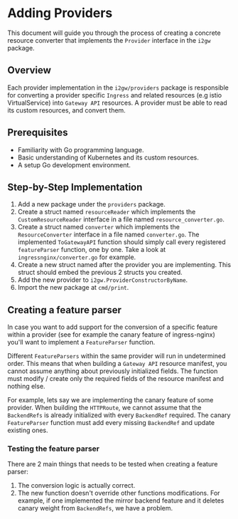 # Adding Providers
This document will guide you through the process of creating a concrete resource converter that implements the `Provider`
interface in the `i2gw` package.

## Overview
Each provider implementation in the `i2gw/providers` package is responsible for converting a provider specific `Ingress`
and related resources (e.g istio VirtualService) into `Gateway API` resources.
A provider must be able to read its custom resources, and convert them.

## Prerequisites
* Familiarity with Go programming language.
* Basic understanding of Kubernetes and its custom resources.
* A setup Go development environment.

## Step-by-Step Implementation
1. Add a new package under the `providers` package.
2. Create a struct named `resourceReader` which implements the `CustomResourceReader` interface in a file named
`resource_converter.go`.
3. Create a struct named `converter` which implements the `ResourceConverter` interface in a file named `converter.go`.
The implemented `ToGatewayAPI` function should simply call every registered `featureParser` function, one by one.
Take a look at `ingressnginx/converter.go` for example.
4. Create a new struct named after the provider you are implementing. This struct should embed the previous 2 structs 
you created.
5. Add the new provider to `i2gw.ProviderConstructorByName`.
6. Import the new package at `cmd/print`.

## Creating a feature parser
In case you want to add support for the conversion of a specific feature within a provider (see for example the canary
feature of ingress-nginx) you'll want to implement a `FeatureParser` function.

Different `FeatureParsers` within the same provider will run in undetermined order. This means that when building a 
`Gateway API` resource manifest, you cannot assume anything about previously initialized fields.
The function must modify / create only the required fields of the resource manifest and nothing else.

For example, lets say we are implementing the canary feature of some provider. When building the `HTTPRoute`, we cannot
assume that the `BackendRefs` is already initialized with every `BackendRef` required. The canary `FeatureParser` 
function must add every missing `BackendRef` and update existing ones.

### Testing the feature parser
There are 2 main things that needs to be tested when creating a feature parser:
1. The conversion logic is actually correct.
2. The new function doesn't override other functions modifications.
For example, if one implemented the mirror backend feature and it deletes canary weight from `BackendRefs`, we have a
problem.